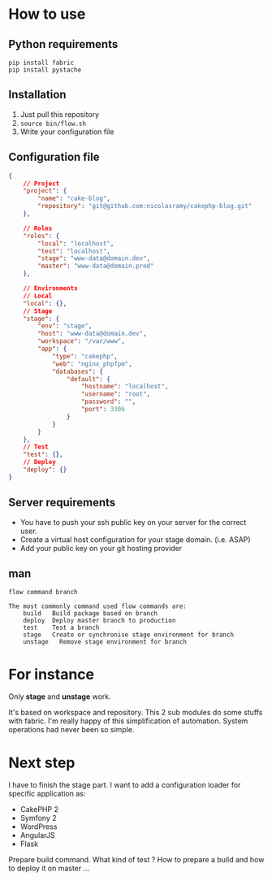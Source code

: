 # How to use

## Python requirements

```
pip install fabric
pip install pystache
```

## Installation

1. Just pull this repository
2. ```source bin/flow.sh```
3. Write your configuration file

## Configuration file

```json
{
	// Project
	"project": {
		"name": "cake-blog",
		"repository": "git@github.com:nicolasramy/cakephp-blog.git"
	},

	// Roles
	"roles": {
		"local": "localhost",
		"test": "localhost",
		"stage": "www-data@domain.dev",
		"master": "www-data@domain.prod"
	},

	// Environments
	// Local
	"local": {},
	// Stage
	"stage": {
		"env": "stage",
		"host": "www-data@domain.dev",
		"workspace": "/var/www",
		"app": {
			"type": "cakephp",
			"web": "nginx_phpfpm",
			"databases": {
				"default": {
					"hostname": "localhost",
					"username": "root",
					"password": "",
					"port": 3306
				}
			}
		}
	},
	// Test
	"test": {},
	// Deploy
	"deploy": {}
}
```

## Server requirements

- You have to push your ssh public key on your server for the correct user.
- Create a virtual host configuration for your stage domain. (i.e. ASAP)
- Add your public key on your git hosting provider

## man
```
flow command branch

The most commonly command used flow commands are:
    build   Build package based on branch
    deploy  Deploy master branch to production
    test    Test a branch
    stage   Create or synchronise stage environment for branch
    unstage   Remove stage environment for branch
```

# For instance

Only __stage__ and __unstage__ work.

It's based on workspace and repository. This 2 sub modules do some stuffs with fabric. I'm really happy of this simplification of automation. System operations had never been so simple.

# Next step

I have to finish the stage part. I want to add a configuration loader for specific application as:

- CakePHP 2
- Symfony 2
- WordPress
- AngularJS
- Flask

Prepare build command. What kind of test ? How to prepare a build and how to deploy it on master ...
